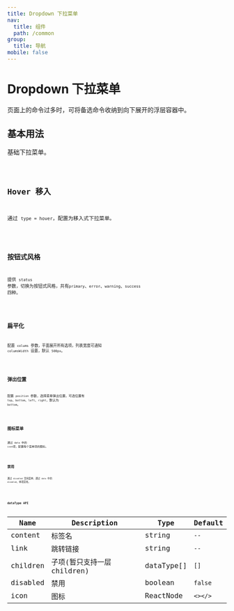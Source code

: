 ```yaml
---
title: Dropdown 下拉菜单
nav:
  title: 组件
  path: /common
group:
  title: 导航
mobile: false
---
```


# Dropdown 下拉菜单

页面上的命令过多时，可将备选命令收纳到向下展开的浮层容器中。

## 基本用法

基础下拉菜单。

<code src="./demos/index1.tsx" />

## Hover 移入

通过 `type = hover`，配置为移入式下拉菜单。

<code src="./demos/index2.tsx" />

## 按钮式风格

提供 `status` 参数，切换为按钮式风格，共有`primary`、`error`、`warning`、`success` 四种。

<code src="./demos/index3.tsx" />

## 扁平化

配置 `colums` 参数，平面展开所有选项，列表宽度可通知 `columsWidth` 设置，默认 `500px`。

<code src="./demos/index4.tsx" />

## 弹出位置

配置 `position` 参数，选择菜单弹出位置，可选位置有 `top`、`bottom`、`left`、`right`，默认为 `bottom`。

<code src="./demos/index5.tsx" />

## 图标菜单

通过 `data` 中的 `icon`项，配置每个菜单项的图标。

<code src="./demos/index6.tsx" />

## 禁用

通过 `disabled` 禁用菜单，通过 `data` 中的 `disabled`，单项禁用。

<code src="./demos/index7.tsx" />

<API />

## dataType API

| Name     | Description                 | Type       | Default |
| -------- | --------------------------- | ---------- | ------- |
| content  | 标签名                      | string     | `--`    |
| link     | 跳转链接                    | string     | `--`    |
| children | 子项(暂只支持一层 children) | dataType[] | `[]`    |
| disabled | 禁用                        | boolean    | `false` |
| icon     | 图标                        | ReactNode  | `<></>` |
